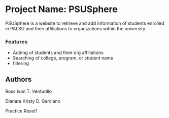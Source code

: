 # Project Name: PSUSphere

PSUSphere is a website to retrieve and add  information of students enrolled in PALSU
and their affiliations to organizations within the university.

### Features

* Adding of students and their org affiliations 
* Searching of college, program, or student name
* filtering 

## Authors 

Ross Ivan T. Venturillo

Dianara Kristy D. Garciano

Practice Reset1




